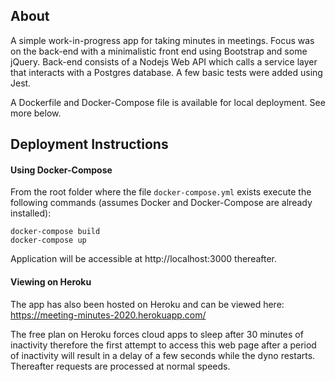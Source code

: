 ## About
A simple work-in-progress app for taking minutes in meetings.  Focus was on the back-end with a minimalistic front end using Bootstrap and some jQuery.  Back-end consists of a Nodejs Web API which calls a service layer that interacts with a Postgres database.  A few basic tests were added using Jest.  

A Dockerfile and Docker-Compose file is available for local deployment.  See more below.

## Deployment Instructions

#### Using Docker-Compose
From the root folder where the file `docker-compose.yml` exists execute the following commands (assumes Docker and Docker-Compose are already installed):

```
docker-compose build
docker-compose up
```

Application will be accessible at http://localhost:3000 thereafter.

#### Viewing on Heroku
The app has also been hosted on Heroku and can be viewed here: https://meeting-minutes-2020.herokuapp.com/

The free plan on Heroku forces cloud apps to sleep after 30 minutes of inactivity therefore the first attempt to access this web page after a period of inactivity will result in a delay of a few seconds while the dyno restarts.  Thereafter requests are processed at normal speeds.
